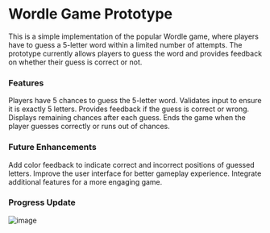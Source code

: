 # Wordle Game Prototype

This is a simple implementation of the popular Wordle game, where players have to guess a 5-letter word within a limited number of attempts. The prototype currently allows players to guess the word and provides feedback on whether their guess is correct or not.

### Features
Players have 5 chances to guess the 5-letter word.
Validates input to ensure it is exactly 5 letters.
Provides feedback if the guess is correct or wrong.
Displays remaining chances after each guess.
Ends the game when the player guesses correctly or runs out of chances.

### Future Enhancements
Add color feedback to indicate correct and incorrect positions of guessed letters.
Improve the user interface for better gameplay experience.
Integrate additional features for a more engaging game.

### Progress Update
![image](https://github.com/user-attachments/assets/2659b740-ca7e-4e16-97a6-3fc85d19b40d)
